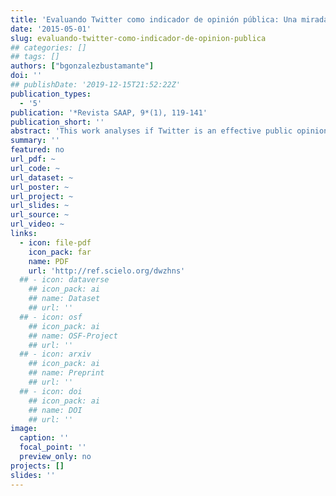```yaml
---
title: 'Evaluando Twitter como indicador de opinión pública: Una mirada al arribo de Bachelet a la presidencial chilena 2013'
date: '2015-05-01'
slug: evaluando-twitter-como-indicador-de-opinion-publica
## categories: []
## tags: []
authors: ["bgonzalezbustamante"]
doi: ''
## publishDate: '2019-12-15T21:52:22Z'
publication_types:
  - '5'
publication: '*Revista SAAP, 9*(1), 119-141'
publication_short: ''
abstract: 'This work analyses if Twitter is an effective public opinion indicator. It uses a dataset that gathers up two weeks activity of the main users that interact upon the arrival of Michelle Bachelet last march 2013 for the Chilean presidential election. It presents a general description of the case, sentiment analysis, and social network analysis. It is discovered that most messages were not favourable to the candidate, and it is detected a cluster of users that express messages against her.'
summary: ''
featured: no
url_pdf: ~
url_code: ~
url_dataset: ~
url_poster: ~
url_project: ~
url_slides: ~
url_source: ~
url_video: ~
links:
  - icon: file-pdf
    icon_pack: far
    name: PDF
    url: 'http://ref.scielo.org/dwzhns'
  ## - icon: dataverse
    ## icon_pack: ai
    ## name: Dataset
    ## url: ''
  ## - icon: osf
    ## icon_pack: ai
    ## name: OSF-Project
    ## url: ''
  ## - icon: arxiv
    ## icon_pack: ai
    ## name: Preprint
    ## url: ''
  ## - icon: doi
    ## icon_pack: ai
    ## name: DOI
    ## url: ''
image:
  caption: ''
  focal_point: ''
  preview_only: no
projects: []
slides: ''
---
```

